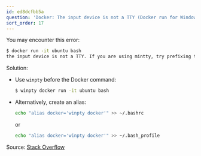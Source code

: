 ```yaml
---
id: ed8dcfbb5a
question: 'Docker: The input device is not a TTY (Docker run for Windows)'
sort_order: 17
---
```


You may encounter this error:

```bash
$ docker run -it ubuntu bash
the input device is not a TTY. If you are using mintty, try prefixing the command with 'winpty'
```

Solution:

- Use `winpty` before the Docker command:
  
  ```bash
  $ winpty docker run -it ubuntu bash
  ```

- Alternatively, create an alias:
  
  ```bash
  echo "alias docker='winpty docker'" >> ~/.bashrc
  ```
  
  or
  
  ```bash
  echo "alias docker='winpty docker'" >> ~/.bash_profile
  ```
  
Source: [Stack Overflow](https://stackoverflow.com/a/49965690)